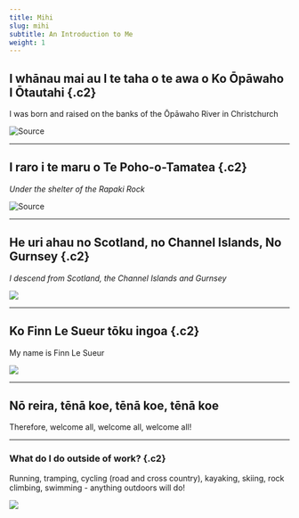 ```yaml
---
title: Mihi
slug: mihi
subtitle: An Introduction to Me
weight: 1
---
```


<!--
Use this: https://pbs.twimg.com/media/EKhEcQ8U0AAgZm5?format=jpg&name=medium
-->

## I whānau mai au I te taha o te awa o Ko Ōpāwaho I Ōtautahi {.c2}

I was born and raised on the banks of the Ōpāwaho River in Christchurch

![[Source](https://www.lonelyplanet.com/new-zealand/christchurch-and-canterbury/christchurch)](https://lp-cms-production.imgix.net/2019-06/GettyImages-502616593_super.jpg?auto=format&fit=crop&ixlib=react-8.6.4&h=520&w=1312&q=50&dpr=2)

---

## I raro i te maru o Te Poho-o-Tamatea {.c2}

 _Under the shelter of the Rapaki Rock_

![[Source](https://backyardtravelfamily.com/rapaki-track-christchurch/)](https://backyardtravelfamily.com/wp-content/uploads/2018/11/rapaki-7.jpg)

---

## He uri ahau no Scotland, no Channel Islands, No Gurnsey {.c2}

_I descend from Scotland, the Channel Islands and Gurnsey_

![](https://visitoxnard.com/imager/s3_us-west-1_amazonaws_com/oxnard-2020/images/Channel-Islands-National-Park-Oxnard_PC-Benjamin-AdobeStock_167145759_e7f018298c4a7f7ebc2c8dcb801d1c37.jpeg)

---

## Ko Finn Le Sueur tōku ingoa {.c2}

My name is Finn Le Sueur

![](../assets/me.jpeg)

---

## Nō reira, tēnā koe, tēnā koe, tēnā koe

Therefore, welcome all, welcome all, welcome all!

---

### What do I do outside of work? {.c2}

Running, tramping, cycling (road and cross country), kayaking, skiing, rock climbing, swimming - anything outdoors will do!

![](../assets/SATO1198-original.jpeg)

